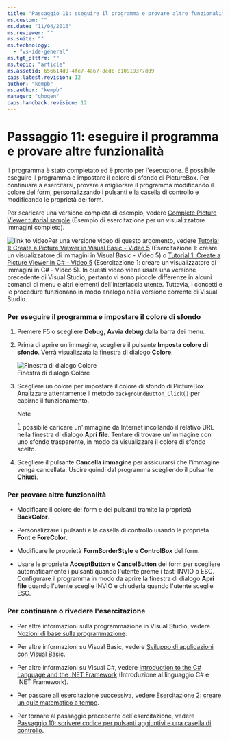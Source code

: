 ```yaml
---
title: "Passaggio 11: eseguire il programma e provare altre funzionalit&#224; | Microsoft Docs"
ms.custom: ""
ms.date: "11/04/2016"
ms.reviewer: ""
ms.suite: ""
ms.technology: 
  - "vs-ide-general"
ms.tgt_pltfrm: ""
ms.topic: "article"
ms.assetid: 656614d0-4fe7-4a67-8edc-c10919377d09
caps.latest.revision: 12
author: "kempb"
ms.author: "kempb"
manager: "ghogen"
caps.handback.revision: 12
---
```

# <a name="step-11-run-your-program-and-try-other-features"></a>Passaggio 11: eseguire il programma e provare altre funzionalità
Il programma è stato completato ed è pronto per l'esecuzione. È possibile eseguire il programma e impostare il colore di sfondo di PictureBox. Per continuare a esercitarsi, provare a migliorare il programma modificando il colore del form, personalizzando i pulsanti e la casella di controllo e modificando le proprietà del form.  
  
 Per scaricare una versione completa di esempio, vedere [Complete Picture Viewer tutorial sample](http://code.msdn.microsoft.com/Complete-Picture-Viewer-7d91d3a8) (Esempio di esercitazione per un visualizzatore immagini completo).  
  
 ![link to video](~/data-tools/media/playvideo.gif "PlayVideo")Per una versione video di questo argomento, vedere [Tutorial 1: Create a Picture Viewer in Visual Basic - Video 5](http://go.microsoft.com/fwlink/?LinkId=205216) (Esercitazione 1: creare un visualizzatore di immagini in Visual Basic - Video 5) o [Tutorial 1: Create a Picture Viewer in C# - Video 5](http://go.microsoft.com/fwlink/?LinkId=205206) (Esercitazione 1: creare un visualizzatore di immagini in C# - Video 5). In questi video viene usata una versione precedente di Visual Studio, pertanto vi sono piccole differenze in alcuni comandi di menu e altri elementi dell'interfaccia utente. Tuttavia, i concetti e le procedure funzionano in modo analogo nella versione corrente di Visual Studio.  
  
### <a name="to-run-your-program-and-set-the-background-color"></a>Per eseguire il programma e impostare il colore di sfondo  
  
1.  Premere F5 o scegliere **Debug**, **Avvia debug** dalla barra dei menu.  
  
2.  Prima di aprire un'immagine, scegliere il pulsante **Imposta colore di sfondo**. Verrà visualizzata la finestra di dialogo **Colore**.  
  
     ![Finestra di dialogo Colore](~/ide/media/express_colordialog.png "Express_ColorDialog")  
Finestra di dialogo Colore  
  
3.  Scegliere un colore per impostare il colore di sfondo di PictureBox. Analizzare attentamente il metodo `backgroundButton_Click()` per capirne il funzionamento.  
  
    > [!NOTE]
    >  È possibile caricare un'immagine da Internet incollando il relativo URL nella finestra di dialogo **Apri file**. Tentare di trovare un'immagine con uno sfondo trasparente, in modo da visualizzare il colore di sfondo scelto.  
  
4.  Scegliere il pulsante **Cancella immagine** per assicurarsi che l'immagine venga cancellata. Uscire quindi dal programma scegliendo il pulsante **Chiudi**.  
  
### <a name="to-try-other-features"></a>Per provare altre funzionalità  
  
-   Modificare il colore del form e dei pulsanti tramite la proprietà **BackColor**.  
  
-   Personalizzare i pulsanti e la casella di controllo usando le proprietà **Font** e **ForeColor**.  
  
-   Modificare le proprietà **FormBorderStyle** e **ControlBox** del form.  
  
-   Usare le proprietà **AcceptButton** e **CancelButton** del form per scegliere automaticamente i pulsanti quando l'utente preme i tasti INVIO o ESC. Configurare il programma in modo da aprire la finestra di dialogo **Apri file** quando l'utente sceglie INVIO e chiuderla quando l'utente sceglie ESC.  
  
### <a name="to-continue-or-review"></a>Per continuare o rivedere l'esercitazione  
  
-   Per altre informazioni sulla programmazione in Visual Studio, vedere [Nozioni di base sulla programmazione](http://msdn.microsoft.com/Library/65c12cca-af4f-4017-886e-2dbc00a189d6).  
  
-   Per altre informazioni su Visual Basic, vedere [Sviluppo di applicazioni con Visual Basic](/dotnet/visual-basic/developing-apps/index).  
  
-   Per altre informazioni su Visual C#, vedere [Introduction to the C# Language and the .NET Framework](/dotnet/csharp/getting-started/introduction-to-the-csharp-language-and-the-net-framework) (Introduzione al linguaggio C# e .NET Framework).  
  
-   Per passare all'esercitazione successiva, vedere [Esercitazione 2: creare un quiz matematico a tempo](../ide/tutorial-2-create-a-timed-math-quiz.md).  
  
-   Per tornare al passaggio precedente dell'esercitazione, vedere [Passaggio 10: scrivere codice per pulsanti aggiuntivi e una casella di controllo](../ide/step-10-write-code-for-additional-buttons-and-a-check-box.md).


<!--HONumber=Feb17_HO4-->


